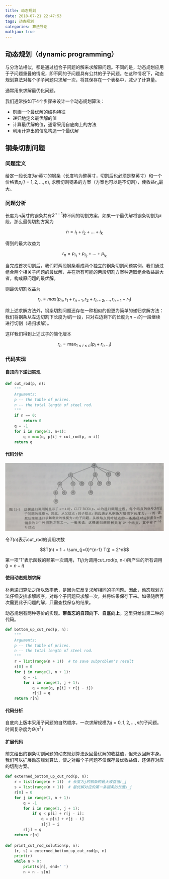 ```yaml
---
title: 动态规划
date: 2018-07-21 22:47:53
tags: 动态规划
categories: 算法导论
mathjax: true
---
```

## 动态规划（dynamic programming）

与分治法相似，都是通过组合子问题的解来求解原问题。不同的是，动态规划应用于子问题重叠的情况，即不同的子问题具有公共的子子问题。在这种情况下，动态规划算法对每个子子问题只求解一次，将其保存在一个表格中，减少了计算量。

通常用来求解最优化问题。

我们通常按如下4个步骤来设计一个动态规划算法：

* 刻画一个最优解的结构特征
* 递归地定义最优解的值
* 计算最优解的值，通常采用自底向上的方法
* 利用计算出的信息构造一个最优解

## 钢条切割问题

### 问题定义

给定一段长度为$n$英寸的钢条（长度均为整英寸，切割后也必须是整英寸）和一个价格表$p_i(i=1, 2, ..., n)$, 求解切割钢条的方案（方案也可以是不切割），使收益$r_n$最大。

### 问题分析

长度为$n$英寸的钢条共有$2^{n-1}$种不同的切割方案，如果一个最优解将钢条切割为$k$段，那么最优切割方案为

$$n = i_1 + i_2 + ... + i_k$$

得到的最大收益为

$$r_n = p_{i_1} + p_{i_2} + ... + p_{i_k}$$

当完成首次切割后，我们将两段钢条看成两个独立的钢条切割问题实例。我们通过组合两个相关子问题的最优解，并在所有可能的两段切割方案种选取组合收益最大者，构成原问题的最优解。

则最优切割收益为

$$r_n = max(p_n, r_1 + r_{n-1}, r_2 + r_{n-2}, ..., r_{n-1} + r_1)$$

除上述求解方法外，钢条切割问题还存在一种相似的但更为简单的递归求解方法：我们将钢条从左边切割下长度为$i$的一段，只对右边剩下的长度为$n-i$的一段继续进行切割（递归求解）。

这样我们得到上述式子的简化版本

$$r_n = \mathop {\max}_{1 \le i \le n}(p_i + r_{n-i})$$

### 代码实现

#### 自顶向下递归实现

```python
def cut_rod(p, n):
    """
    Arguments:
    p -- the table of prices.
    n -- the total length of steel rod.
    """
    if n == 0:
        return 0
    q = -1
    for i in range(1, n+1):
        q = max(q, p[i] + cut_rod(p, n-i))
    return q
```

#### 代码分析

![](/images/动态规划.jpg)

令$T(n)$表示cut_rod的调用次数

$$T(n) = 1 + \sum_{j=0}^{n-1} T(j) = 2^n$$

第一项“1”表示函数的额第一次调用，$T(j)$为调用cut_rod(p, n-i)所产生的所有调用$(j = n-i)$

#### 使用动态规划求解

朴素递归算法之所以效率低，是因为它反复求解相同的子问题。因此，动态规划方法仔细安排求解顺序，对每个子问题只求解一次，并将结果保存下来。如果随后再次需要此子问题的解，只需查找保存的结果。

动态规划有两种等价的实现。**带备忘的自顶向下**、**自底向上**。这里只给出第二种的代码。

```python
def bottom_up_cut_rod(p, n):
    """
    Arguments:
    p -- the table of prices.
    n -- the total length of steel rod.
    """
    r = list(range(n + 1))  # to save subproblem's result
    r[0] = 0
    for j in range(1, n + 1):
        q = -1
        for i in range(1, j + 1):
            q = max(q, p[i] + r[j - i])
            r[j] = q
    return r[n]
```

#### 代码分析

自底向上版本采用子问题的自然顺序，一次求解规模为$j = 0, 1, 2, ..., n$的子问题。时间复杂度为$\Theta(n^2)$

#### 扩展代码

前文给出的钢条切割问题的动态规划算法返回最优解的收益值，但未返回解本身。我们可以扩展动态规划算法，使之对每个子问题不仅保存最优收益值，还保存对应的切割方案。

```python
def externed_bottom_up_cut_rod(p, n):
    r = list(range(n + 1))  # 长度为j的钢条的最大收益值r_j
    s = list(range(n + 1))  # 最优解对应的第一条钢条的长度s_j
    r[0] = 0
    for j in range(1, n + 1):
        q = -1
        for i in range(1, j + 1):
            if q < p[i] + r[j - i]:
                q = p[i] + r[j - i]
                s[j] = i
        r[j] = q
    return r[n]

def print_cut_rod_solution(p, n):
    (r, s) = externed_bottom_up_cut_rod(p, n)
    print(r)
    while n > 0:
        print(s[n], end=' ')
        n = n - s[n]
```
